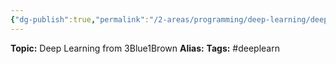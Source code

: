 ```yaml
---
{"dg-publish":true,"permalink":"/2-areas/programming/deep-learning/deep-learning-from-3-blue1-brown/","created":"2023-02-12T22:00:51.190+07:00","updated":"2025-09-02T23:21:30.990+07:00"}
---
```


**Topic:** Deep Learning from 3Blue1Brown
**Alias:**
**Tags:** #deeplearn 
